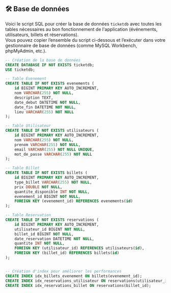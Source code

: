 ## 🛠️ Base de données

Voici le script SQL pour créer la base de données `ticketdb` avec toutes les tables nécessaires au bon fonctionnement de l'application (événements, utilisateurs, billets et réservations).  
Vous pouvez copier l’ensemble du script ci-dessous et l’exécuter dans votre gestionnaire de base de données (comme MySQL Workbench, phpMyAdmin, etc.).

```sql
-- Création de la base de données
CREATE DATABASE IF NOT EXISTS ticketdb;
USE ticketdb;

-- Table Evenement
CREATE TABLE IF NOT EXISTS evenements (
    id BIGINT PRIMARY KEY AUTO_INCREMENT,
    nom VARCHAR(255) NOT NULL,
    description TEXT,
    date_debut DATETIME NOT NULL,
    date_fin DATETIME NOT NULL,
    lieu VARCHAR(255) NOT NULL
);

-- Table Utilisateur
CREATE TABLE IF NOT EXISTS utilisateurs (
    id BIGINT PRIMARY KEY AUTO_INCREMENT,
    nom VARCHAR(255) NOT NULL,
    prenom VARCHAR(255) NOT NULL,
    email VARCHAR(255) NOT NULL UNIQUE,
    mot_de_passe VARCHAR(255) NOT NULL
);

-- Table Billet
CREATE TABLE IF NOT EXISTS billets (
    id BIGINT PRIMARY KEY AUTO_INCREMENT,
    type_billet VARCHAR(255) NOT NULL,
    prix DOUBLE NOT NULL,
    quantite_disponible INT NOT NULL,
    evenement_id BIGINT NOT NULL,
    FOREIGN KEY (evenement_id) REFERENCES evenements(id)
);

-- Table Reservation
CREATE TABLE IF NOT EXISTS reservations (
    id BIGINT PRIMARY KEY AUTO_INCREMENT,
    utilisateur_id BIGINT NOT NULL,
    billet_id BIGINT NOT NULL,
    date_reservation DATETIME NOT NULL,
    quantite INT NOT NULL,
    FOREIGN KEY (utilisateur_id) REFERENCES utilisateurs(id),
    FOREIGN KEY (billet_id) REFERENCES billets(id)
);


-- Création d'index pour améliorer les performances
CREATE INDEX idx_billets_evenement ON billets(evenement_id);
CREATE INDEX idx_reservations_utilisateur ON reservations(utilisateur_id);
CREATE INDEX idx_reservations_billet ON reservations(billet_id);

